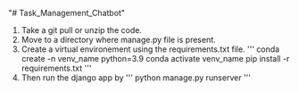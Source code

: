 "# Task_Management_Chatbot" 

1. Take a git pull or unzip the code.
2. Move to a directory where manage.py file is present.
3. Create a virtual environement using the requirements.txt file.
'''
	conda create -n venv_name python=3.9
	conda activate venv_name
	pip install -r requirements.txt
'''
5.  Then run the django app by
'''
	python manage.py runserver
'''   
